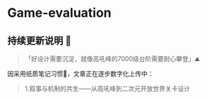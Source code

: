 # Game-evaluation
## 持续更新说明 📝

> 「好设计需要沉淀，就像高吼峰的7000级台阶需要耐心攀登」⛰️

因采用纸质笔记习惯📒，文章正在逐步数字化上传中：
>1.叙事与机制的共生——从高吼峰到二次元开放世界关卡设计
